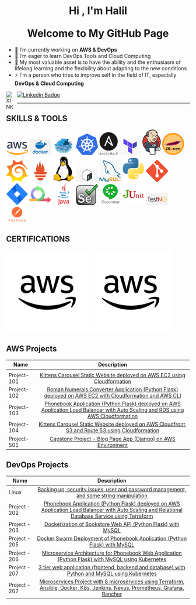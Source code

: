 <h1 align="center">Hi , I'm <a>Halil</a> <br></p> Welcome to My GitHub Page</h1>

- 🔭 I’m currently working on **AWS & DevOps**
- 🌱 I’m eager to learn DevOps Tools and Cloud Computing
- 💬 My most valuable asset is to have the ability and the enthusiasm of lifelong learning and the flexibility about adapting to the new conditions
- ⚡ I'm a person who tries to improve self in the field of IT, especially **DevOps & Cloud Computing**

[![Linkedin Badge](https://img.shields.io/badge/-Linkedin-757575?style=flat-quare&labelColor=757575&logo=Linkedin&logoColor=white&link=link)](https://www.linkedin.com/in/halil-ibrahim-andic/)
[<img align="left" alt="XINK" width="20px" src="https://cdn.worldvectorlogo.com/logos/xing-icon.svg" style="padding-right:10px;" />](https://www.xing.com/profile/DiplIngHalilIbrahim_Andic/)

<hr>

## SKILLS & TOOLS

<img src="./images/aws.png" alt="Aws" style="width:60px;"/> <img src="./images/docker.png" alt="Docker" style="width:60px;"/> <img src="./images/dockerswarm.png" alt="Docker" style="width:60px;"/> <img src="./images/kubernetes.png" alt="Kubernetes" style="width:60px;"/> <img src="./images/ansible.png" alt="Ansible" style="width:50px;"/> <img src="./images/terraform.png" alt="Terraform" style="width:60px;"/> <img src="./images/jenkins.png" alt="Jenkins" style="width:50px;"/> <img src="./images/maven.png" alt="Aws" style="width:60px;"/> <img src="./images/grafana.png" alt="Aws" style="width:60px;"/> <img src="./images/prometheus.png" alt="Aws" style="width:60px;"/> <img src="./images/linux.png" alt="Linux" style="width:60px;"/> <img src="./images/bash.jpg" alt="Bash" style="width:60px;"/> <img src="./images/mysql.png" alt="Sql" style="width:60px;"/> <img src="./images/Python.png" alt="Python" style="width:60px;"/> <img src="./images/git.png" alt="Git" style="width:60px;"/> <img src="./images/jira.png" alt="Jira" style="width:60px;"/> <img src="./images/agile.png" alt="java" style="width:60px;"/> <img src="./images/java.png" alt="Selenium" style="width:60px;"/> <img src="./images/selenium.jfif" alt="Selenium" style="width:60px;"/> <img src="./images/cucumber.png" alt="Cucumber" style="width:60px;"/> <img src="./images/junit.png" alt="JUnit" style="width:60px;"/> <img src="./images/testng.png" alt="TestNG" style="width:60px;"/> <img src="./images/postman.png" alt="Postman" style="width:60px;"/>

## CERTIFICATIONS

<a href="https://www.credly.com/badges/42212c92-ca3c-4af6-a435-536de16c6f75/linked_in_profile" target="_blank">![AWS](./images/aws-2.png)</a>
<a href="https://www.credly.com/badges/da629e58-034c-45e1-ab1f-8c533d7c1172/linked_in?t=rlc8la" target="_blank">![AWS](./images/aws-2.png)</a>

</a>

## AWS Projects

| Name        |                                                                                      Description                                                                                      |
| ----------- | :-----------------------------------------------------------------------------------------------------------------------------------------------------------------------------------: |
|             |
| Project-101 |                      [Kittens Carousel Static Website deployed on AWS EC2 using Cloudformation](https://github.com/HIANDIC/kittens-carousel-static-website-ec2)                       |
| Project-102 |            [Roman Numerals Converter Application (Python Flask) deployed on AWS EC2 with Cloudformation and AWS CLI](https://github.com/HIANDIC/Roman-Numerals-Converter)             |
| Project-103 | [Phonebook Application (Python Flask) deployed on AWS Application Load Balancer with Auto Scaling and RDS using AWS Cloudformation](https://github.com/HIANDIC/Phonebook-Application) |
| Project-104 |           [Kittens Carousel Static Website deployed on AWS Cloudfront, S3 and Route 53 using Cloudformation](https://github.com/HIANDIC/kittens-carousel-static-web-s3-cf)            |
| Project-501 |                 [Capstone Project - Blog Page App (Django) on AWS Environment](https://github.com/HIANDIC/Capstone-Project-Blog-Page-App--Django--on-AWS-Environment)                 |

## DevOps Projects

| Name          |                                                                                                          Description                                                                                                           |
| ------------- | :----------------------------------------------------------------------------------------------------------------------------------------------------------------------------------------------------------------------------: |
| Linux         |                                              [Backing up, security issues, user and password management, and some string manipulation](https://github.com/HIANDIC/Linux-Project)                                               |
| Project - 202 | [Phonebook Application (Python Flask) deployed on AWS Application Load Balancer with Auto Scaling and Relational Database Service using Terraform](https://github.com/HIANDIC/Terraform-Phonebook-Application-deployed-on-AWS) |
| Project - 203 |                                         [Dockerization of Bookstore Web API (Python Flask) with MySQL ](https://github.com/HIANDIC/dockerization-bookstore-api-on-python-flask-mysql)                                          |
| Project - 205 |                       [Docker Swarm Deployment of Phonebook Application (Python Flask) with MySQL ](https://github.com/HIANDIC/docker-swarm-deployment-of-phonebook-app-on-python-flask-mysql-Terraform)                       |
| Project - 206 |                              [Microservice Architecture for Phonebook Web Application (Python Flask) with MySQL using Kubernetes ](https://github.com/HIANDIC/Kubernetes-Microservice-Phonebook)                               |
| Project - 207 |                                    [3 tier web application (frontend, backend and database) with Python and MySQL using Kubernetes ](https://github.com/HIANDIC/3TierWebAppWithKubernetes)                                     |
| Project - 207 |                    [Microservices Project with 8 microservices using Terraform, Ansible, Docker, K8s, Jenkins, Nexus, Prometheus, Grafana, Rancher ](https://github.com/HIANDIC/microservices-project.git)                     |
